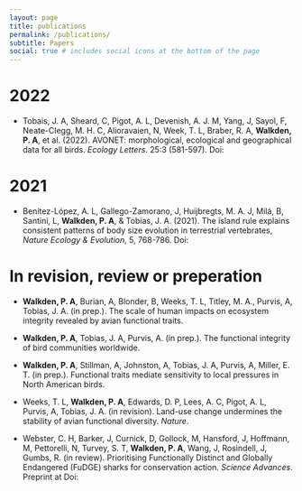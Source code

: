 ```yaml
---
layout: page
title: publications
permalink: /publications/
subtitle: Papers
social: true # includes social icons at the bottom of the page
---
```


# 2022

- Tobais, J. A, Sheard, C, Pigot, A. L, Devenish, A. J. M, Yang, J, Sayol, F, Neate-Clegg, M. H. C, Alioravaien, N, Week, T. L, Braber, R. A, **Walkden, P. A**, et al. (2022). AVONET: morphological, ecological and geographical data for all birds. _Ecology Letters_. 25:3 (581-597). Doi:

# 2021

- Benítez-López, A. L, Gallego-Zamorano, J, Huijbregts, M. A. J, Milá, B, Santini, L, **Walkden, P. A**, & Tobias, J. A. (2021). The island rule explains consistent patterns of body size evolution in terrestrial vertebrates, _Nature Ecology & Evolution_, 5, 768-786. Doi:

# In revision, review or preperation

- **Walkden, P. A**, Burian, A, Blonder, B, Weeks, T. L, Titley, M. A., Purvis, A, Tobias, J. A. (in prep.). The scale of human impacts on ecosystem integrity revealed by avian functional traits.

- **Walkden, P. A**, Tobias, J. A, Purvis, A. (in prep.). The functional integrity of bird communities worldwide.

- **Walkden, P. A**, Stillman, A, Johnston, A, Tobias, J. A, Purvis, A, Miller, E. T. (in prep.). Functional traits mediate sensitivity to local pressures in North American birds.

- Weeks, T. L, **Walkden, P. A**, Edwards, D. P, Lees, A. C, Pigot, A. L, Purvis, A, Tobias, J. A. (in revision). Land-use change undermines the stability of avian functional diversity. _Nature_.

- Webster, C. H, Barker, J, Curnick, D, Gollock, M, Hansford, J, Hoffmann, M, Pettorelli, N, Turvey, S. T, **Walkden, P. A**, Wang, J, Rosindell, J, Gumbs, R. (in review). Prioritising Functionally Distinct and Globally Endangered (FuDGE) sharks for conservation action. _Science Advances_. Preprint at Doi:
